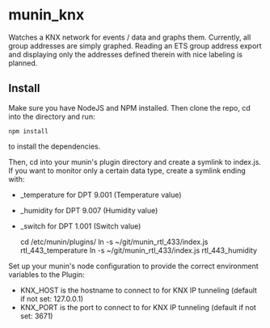munin_knx
=============

Watches a KNX network for events / data and graphs them.
Currently, all group addresses are simply graphed. Reading an ETS group address export and displaying only the addresses defined therein with nice labeling is planned.

Install
-------
Make sure you have NodeJS and NPM installed. Then clone the repo, cd into the directory and run:

    npm install

to install the dependencies.

Then, cd into your munin's plugin directory and create a symlink to index.js. If you want to monitor only a certain data type, create a symlink ending with:

 * _temperature for DPT 9.001 (Temperature value)
 * _humidity for DPT 9.007 (Humidity value)
 * _switch for DPT 1.001 (Switch value)

    cd /etc/munin/plugins/
    ln -s ~/git/munin_rtl_433/index.js rtl_443_temperature
    ln -s ~/git/munin_rtl_433/index.js rtl_443_humidity

Set up your munin's node configuration to provide the correct environment variables to the Plugin:
 * KNX_HOST is the hostname to connect to for KNX IP tunneling (default if not set: 127.0.0.1)
 * KNX_PORT is the port to connect to for KNX IP tunneling (default if not set: 3671)
